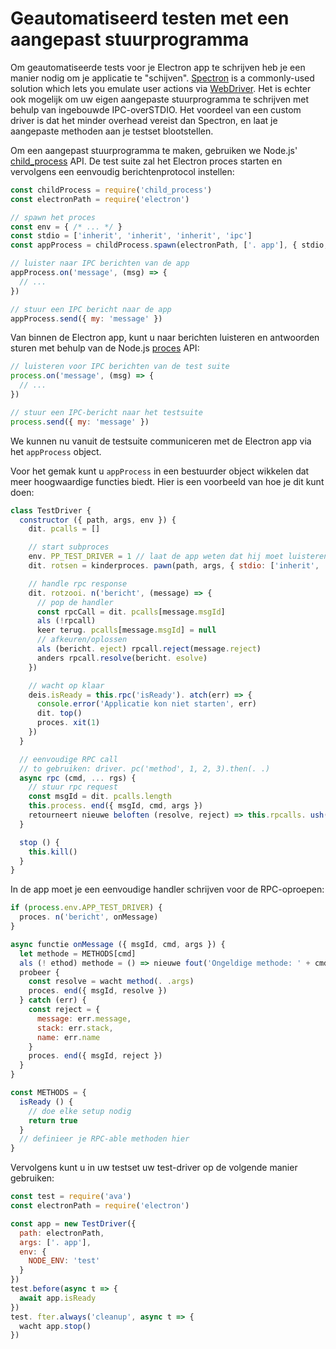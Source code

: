 # Geautomatiseerd testen met een aangepast stuurprogramma

Om geautomatiseerde tests voor je Electron app te schrijven heb je een manier nodig om je applicatie te "schijven". [Spectron](https://electronjs.org/spectron) is a commonly-used solution which lets you emulate user actions via [WebDriver](https://webdriver.io/). Het is echter ook mogelijk om uw eigen aangepaste stuurprogramma te schrijven met behulp van ingebouwde IPC-overSTDIO. Het voordeel van een custom driver is dat het minder overhead vereist dan Spectron, en laat je aangepaste methoden aan je testset blootstellen.

Om een aangepast stuurprogramma te maken, gebruiken we Node.js' [child_process](https://nodejs.org/api/child_process.html) API. De test suite zal het Electron proces starten en vervolgens een eenvoudig berichtenprotocol instellen:

```js
const childProcess = require('child_process')
const electronPath = require('electron')

// spawn het proces
const env = { /* ... */ }
const stdio = ['inherit', 'inherit', 'inherit', 'ipc']
const appProcess = childProcess.spawn(electronPath, ['. app'], { stdio, env })

// luister naar IPC berichten van de app
appProcess.on('message', (msg) => {
  // ...
})

// stuur een IPC bericht naar de app
appProcess.send({ my: 'message' })
```

Van binnen de Electron app, kunt u naar berichten luisteren en antwoorden sturen met behulp van de Node.js [proces](https://nodejs.org/api/process.html) API:

```js
// luisteren voor IPC berichten van de test suite
process.on('message', (msg) => {
  // ...
})

// stuur een IPC-bericht naar het testsuite
process.send({ my: 'message' })
```

We kunnen nu vanuit de testsuite communiceren met de Electron app via het `appProcess` object.

Voor het gemak kunt u `appProcess` in een bestuurder object wikkelen dat meer hoogwaardige functies biedt. Hier is een voorbeeld van hoe je dit kunt doen:

```js
class TestDriver {
  constructor ({ path, args, env }) {
    dit. pcalls = []

    // start subproces
    env. PP_TEST_DRIVER = 1 // laat de app weten dat hij moet luisteren naar berichten
    dit. rotsen = kinderproces. pawn(path, args, { stdio: ['inherit', 'inherit', 'inherit', 'ipc'], env })

    // handle rpc response
    dit. rotzooi. n('bericht', (message) => {
      // pop de handler
      const rpcCall = dit. pcalls[message.msgId]
      als (!rpcall)
      keer terug. pcalls[message.msgId] = null
      // afkeuren/oplossen
      als (bericht. eject) rpcall.reject(message.reject)
      anders rpcall.resolve(bericht. esolve)
    })

    // wacht op klaar
    deis.isReady = this.rpc('isReady'). atch(err) => {
      console.error('Applicatie kon niet starten', err)
      dit. top()
      proces. xit(1)
    })
  }

  // eenvoudige RPC call
  // to gebruiken: driver. pc('method', 1, 2, 3).then(. .)
  async rpc (cmd, ... rgs) {
    // stuur rpc request
    const msgId = dit. pcalls.length
    this.process. end({ msgId, cmd, args })
    retourneert nieuwe beloften (resolve, reject) => this.rpcalls. ush({ resolve, reject }))
  }

  stop () {
    this.kill()
  }
}
```

In de app moet je een eenvoudige handler schrijven voor de RPC-oproepen:

```js
if (process.env.APP_TEST_DRIVER) {
  proces. n('bericht', onMessage)
}

async functie onMessage ({ msgId, cmd, args }) {
  let methode = METHODS[cmd]
  als (! ethod) methode = () => nieuwe fout('Ongeldige methode: ' + cmd)
  probeer {
    const resolve = wacht method(. .args)
    proces. end({ msgId, resolve })
  } catch (err) {
    const reject = {
      message: err.message,
      stack: err.stack,
      name: err.name
    }
    proces. end({ msgId, reject })
  }
}

const METHODS = {
  isReady () {
    // doe elke setup nodig
    return true
  }
  // definieer je RPC-able methoden hier
}
```

Vervolgens kunt u in uw testset uw test-driver op de volgende manier gebruiken:

```js
const test = require('ava')
const electronPath = require('electron')

const app = new TestDriver({
  path: electronPath,
  args: ['. app'],
  env: {
    NODE_ENV: 'test'
  }
})
test.before(async t => {
  await app.isReady
})
test. fter.always('cleanup', async t => {
  wacht app.stop()
})
```
